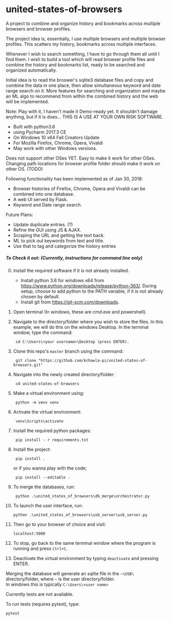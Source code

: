 # united-states-of-browsers
A project to combine and organize history and bookmarks across multiple browsers and browser profiles.

The project idea is, essentially, I use multiple browsers and multiple browser profiles. This scatters my history, bookmarks across multiple interfaces. 

Whenever I wish to search something, I have to go through them all until I find them. I wish to build a tool which will read browser profile files and combine the history and bookmarks list, ready to be searched and organized automatically.

Initial idea is to read the broswer's sqlite3 database files and copy and combine the data in one place, then allow simultaneous keyword and date range search on it. More features for searching and organization and maybe an ML algo to recommend from within the combined history and the web will be implemented.

Note: Play with it, I haven't made it Demo-ready yet.
It shouldn't damage anything, but if it is does...
THIS IS A USE AT YOUR OWN RISK SOFTWARE.

 - Built with python3.6
 - using Pycharm 2017.3 CE
 - On Windows 10 x64 Fall Creators Update
 - For Mozilla Firefox, Chrome, Opera, Vivaldi
 - May work with other Windows versions.

Does not support other OSes YET. Easy to make it work for other OSes.
Changing path locations for browser profile folder should make it work on other OS. (TODO)

Following functionality has been implemented as of Jan 30, 2018:
 - Browser histories of Firefox, Chrome, Opera and Vivaldi can be combined into one database.
 - A web UI served by Flask.
 - Keyword and Date range search.
  
  
Future Plans:  
 - Update duplicate entries. (?)
 - Refine the GUI using JS & AJAX.
 - Scraping the URL and getting the text back.
 - ML to pick out keywords from text and title.
 - Use that to tag and categorize the history entries

##### To Check it out: (Currently, instructions for command line only)

0. Install the required software if it is not already installed.  
     - Install python 3.6 for windows x64 from https://www.python.org/downloads/release/python-363/.
     During setup, choose to add python to the PATH variable, if it is not already chosen by default.
     - Install git from https://git-scm.com/downloads.
1. Open terminal (In windows, these are cmd.exe and powershell).
2. Navigate to the directory/folder where you wish to store the files.
     In this example, we will do this on the windows Desktop.
     In the terminal window, type the command:

        cd C:\Users\<your username>\Desktop (press ENTER).
3. Clone this repo's `master` branch using the command:

        git clone "https://github.com/kchawla-pi/united-states-of-browsers.git"
4. Navigate into the newly created directory/folder:

        cd united-states-of-browsers
5. Make a virtual environment using:

        python -m venv venv
6. Activate the virtual environment:

        venv\Scripts\activate
7. Install the required python packages:

        pip install - r requirements.txt
8. Install the project:

        pip install .
      or if you wanna play with the code;
        
        pip install --editable .
        
9. To merge the databases, run:

        python .\united_states_of_browsers\db_merge\orchestrator.py

10. To launch the user interface, run:

        python .\united_states_of_browsers\usb_server\usb_server.py
11. Then go to your browser of choice and visit:

        localhost:5000
12. To stop, go back to the same terminal window  where the program is running and press `Ctrl+C`.
13. Deactivate the virtual environment by typing `deactivate` and pressing ENTER.

Merging the database will generate an sqlite file in the `~\USB\` directory/folder, where `~` is the user directory/folder.  
In windows this is typically `C:\Users\<user name>`

Currently tests are not available.

To run tests (requires pytest), type:

    pytest


